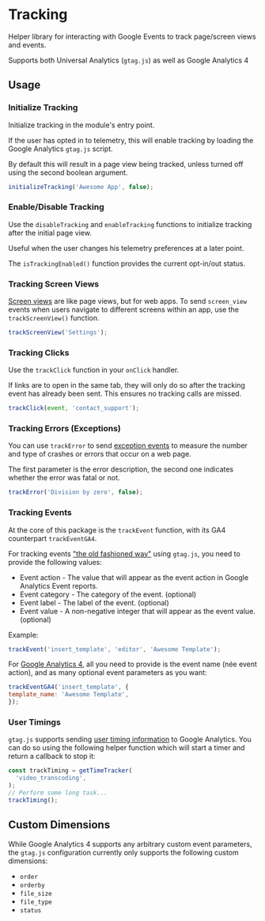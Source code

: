 # Tracking

Helper library for interacting with Google Events to track page/screen views and events.

Supports both Universal Analytics (`gtag.js`) as well as Google Analytics 4

## Usage

### Initialize Tracking

Initialize tracking in the module's entry point.

If the user has opted in to telemetry, this will enable tracking by loading the Google Analytics `gtag.js` script.

By default this will result in a page view being tracked, unless turned off using the second boolean argument.

```js
initializeTracking('Awesome App', false);
```

### Enable/Disable Tracking

Use the `disableTracking` and `enableTracking` functions to initialize tracking after the initial page view.

Useful when the user changes his telemetry preferences at a later point.

The `isTrackingEnabled()` function provides the current opt-in/out status.

### Tracking Screen Views

[Screen views](https://developers.google.com/analytics/devguides/collection/ga4/screen-view) are like page views, but for web apps. To send `screen_view` events when users navigate to different screens within an app,
use the `trackScreenView()` function.

```js
trackScreenView('Settings');
```

### Tracking Clicks

Use the `trackClick` function in your `onClick` handler.

If links are to open in the same tab, they will only do so after the tracking event has already been sent.
This ensures no tracking calls are missed.

```js
trackClick(event, 'contact_support');
```

### Tracking Errors (Exceptions)

You can use `trackError` to send [exception events](https://developers.google.com/analytics/devguides/collection/ga4/exceptions) to measure the number and type of crashes or errors that occur on a web page.

The first parameter is the error description, the second one indicates whether the error was fatal or not.

```js
trackError('Division by zero', false);
```

### Tracking Events

At the core of this package is the `trackEvent` function, with its GA4 counterpart `trackEventGA4`.

For tracking events ["the old fashioned way"](https://developers.google.com/analytics/devguides/collection/gtagjs/events) using `gtag.js`, you need to provide the following values:

* Event action - The value that will appear as the event action in Google Analytics Event reports.
* Event category - The category of the event. (optional) 
* Event label - The label of the event. (optional)
* Event value - A non-negative integer that will appear as the event value. (optional)

Example:

```js
trackEvent('insert_template', 'editor', 'Awesome Template');
```

For [Google Analytics 4](https://developers.google.com/analytics/devguides/collection/ga4/events), all you need to provide is the event name (née event action), and as many optional event parameters as you want:

```js
trackEventGA4('insert_template', {
template_name: 'Awesome Template',
});
```

### User Timings

`gtag.js` supports sending [user timing information](https://developers.google.com/analytics/devguides/collection/gtagjs/user-timings) to Google Analytics.
You can do so using the following helper function which will start a timer and return a callback to stop it:

```js
const trackTiming = getTimeTracker(
  'video_transcoding',
);
// Perform some long task...
trackTiming();
```

## Custom Dimensions

While Google Analytics 4 supports any arbitrary custom event parameters, the `gtag.js` configuration currently only supports the following custom dimensions:

* `order`
* `orderby`
* `file_size`
* `file_type`
* `status`
